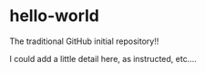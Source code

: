 # hello-world
The traditional GitHub initial repository!!

I could add a little detail here, as instructed, etc....
